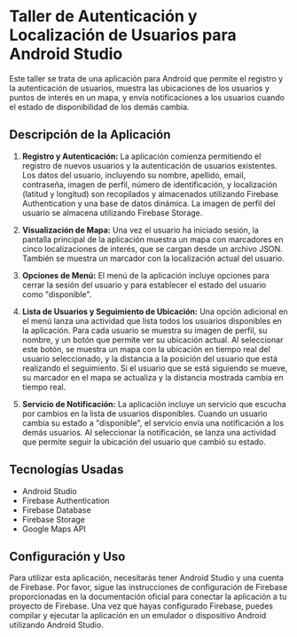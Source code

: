 # Taller de Autenticación y Localización de Usuarios para Android Studio

Este taller se trata de una aplicación para Android que permite el registro y la autenticación de usuarios, muestra las ubicaciones de los usuarios y puntos de interés en un mapa, y envía notificaciones a los usuarios cuando el estado de disponibilidad de los demás cambia.

## Descripción de la Aplicación

1. **Registro y Autenticación:** La aplicación comienza permitiendo el registro de nuevos usuarios y la autenticación de usuarios existentes. Los datos del usuario, incluyendo su nombre, apellido, email, contraseña, imagen de perfil, número de identificación, y localización (latitud y longitud) son recopilados y almacenados utilizando Firebase Authentication y una base de datos dinámica. La imagen de perfil del usuario se almacena utilizando Firebase Storage.

2. **Visualización de Mapa:** Una vez el usuario ha iniciado sesión, la pantalla principal de la aplicación muestra un mapa con marcadores en cinco localizaciones de interés, que se cargan desde un archivo JSON. También se muestra un marcador con la localización actual del usuario.

3. **Opciones de Menú:** El menú de la aplicación incluye opciones para cerrar la sesión del usuario y para establecer el estado del usuario como "disponible".

4. **Lista de Usuarios y Seguimiento de Ubicación:** Una opción adicional en el menú lanza una actividad que lista todos los usuarios disponibles en la aplicación. Para cada usuario se muestra su imagen de perfil, su nombre, y un botón que permite ver su ubicación actual. Al seleccionar este botón, se muestra un mapa con la ubicación en tiempo real del usuario seleccionado, y la distancia a la posición del usuario que está realizando el seguimiento. Si el usuario que se está siguiendo se mueve, su marcador en el mapa se actualiza y la distancia mostrada cambia en tiempo real.

5. **Servicio de Notificación:** La aplicación incluye un servicio que escucha por cambios en la lista de usuarios disponibles. Cuando un usuario cambia su estado a "disponible", el servicio envía una notificación a los demás usuarios. Al seleccionar la notificación, se lanza una actividad que permite seguir la ubicación del usuario que cambió su estado.

## Tecnologías Usadas

- Android Studio
- Firebase Authentication
- Firebase Database
- Firebase Storage
- Google Maps API

## Configuración y Uso

Para utilizar esta aplicación, necesitarás tener Android Studio y una cuenta de Firebase. Por favor, sigue las instrucciones de configuración de Firebase proporcionadas en la documentación oficial para conectar la aplicación a tu proyecto de Firebase. Una vez que hayas configurado Firebase, puedes compilar y ejecutar la aplicación en un emulador o dispositivo Android utilizando Android Studio.

